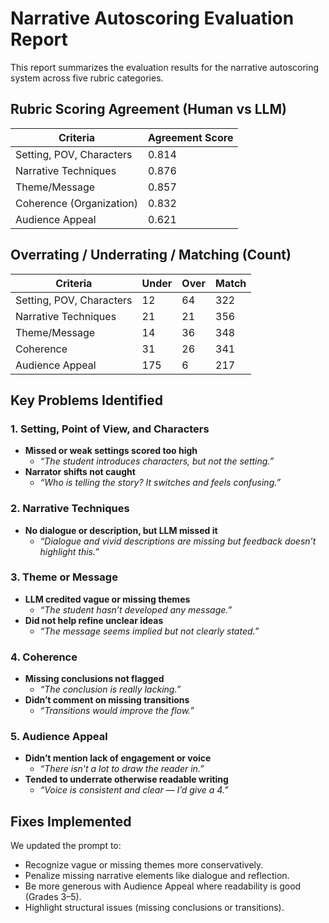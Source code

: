 # Narrative Autoscoring Evaluation Report

This report summarizes the evaluation results for the narrative autoscoring system across five rubric categories.

## Rubric Scoring Agreement (Human vs LLM)

| Criteria                                  | Agreement Score |
|-------------------------------------------|-----------------|
| Setting, POV, Characters                  | 0.814           |
| Narrative Techniques                      | 0.876           |
| Theme/Message                             | 0.857           |
| Coherence (Organization)                  | 0.832           |
| Audience Appeal                           | 0.621           |

## Overrating / Underrating / Matching (Count)

| Criteria                  | Under | Over | Match |
|---------------------------|-------|------|-------|
| Setting, POV, Characters  | 12    | 64   | 322   |
| Narrative Techniques      | 21    | 21   | 356   |
| Theme/Message             | 14    | 36   | 348   |
| Coherence                 | 31    | 26   | 341   |
| Audience Appeal           | 175   | 6    | 217   |

## Key Problems Identified

### 1. Setting, Point of View, and Characters
- **Missed or weak settings scored too high**
  - _“The student introduces characters, but not the setting.”_
- **Narrator shifts not caught**
  - _“Who is telling the story? It switches and feels confusing.”_

### 2. Narrative Techniques
- **No dialogue or description, but LLM missed it**
  - _“Dialogue and vivid descriptions are missing but feedback doesn’t highlight this.”_

### 3. Theme or Message
- **LLM credited vague or missing themes**
  - _“The student hasn’t developed any message.”_
- **Did not help refine unclear ideas**
  - _“The message seems implied but not clearly stated.”_

### 4. Coherence
- **Missing conclusions not flagged**
  - _“The conclusion is really lacking.”_
- **Didn’t comment on missing transitions**
  - _“Transitions would improve the flow.”_

### 5. Audience Appeal
- **Didn’t mention lack of engagement or voice**
  - _“There isn't a lot to draw the reader in.”_
- **Tended to underrate otherwise readable writing**
  - _“Voice is consistent and clear — I’d give a 4.”_

## Fixes Implemented
We updated the prompt to:
- Recognize vague or missing themes more conservatively.
- Penalize missing narrative elements like dialogue and reflection.
- Be more generous with Audience Appeal where readability is good (Grades 3–5).
- Highlight structural issues (missing conclusions or transitions).
